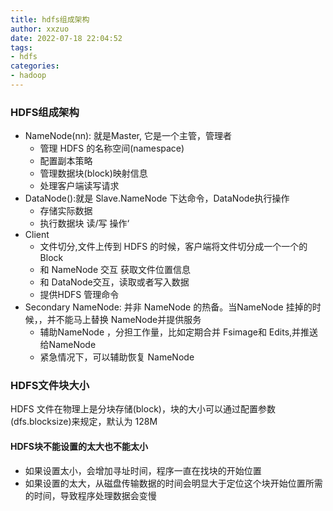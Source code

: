 ```yaml
---
title: hdfs组成架构
author: xxzuo
date: 2022-07-18 22:04:52
tags:
- hdfs
categories:
- hadoop
---
```


### HDFS组成架构

- NameNode(nn): 就是Master, 它是一个主管，管理者
  - 管理 HDFS 的名称空间(namespace)
  - 配置副本策略
  - 管理数据块(block)映射信息
  - 处理客户端读写请求
- DataNode():就是 Slave.NameNode 下达命令，DataNode执行操作
  - 存储实际数据
  - 执行数据块 读/写 操作‘
- Client
  - 文件切分,文件上传到 HDFS 的时候，客户端将文件切分成一个一个的 Block
  - 和 NameNode 交互 获取文件位置信息
  - 和 DataNode交互，读取或者写入数据
  - 提供HDFS 管理命令
- Secondary NameNode: 并非 NameNode 的热备。当NameNode 挂掉的时候，，并不能马上替换 NameNode并提供服务
  - 辅助NameNode ，分担工作量，比如定期合并 Fsimage和 Edits,并推送给NameNode
  - 紧急情况下，可以辅助恢复 NameNode





### HDFS文件块大小

HDFS 文件在物理上是分块存储(block)，块的大小可以通过配置参数(dfs.blocksize)来规定，默认为 128M





#### HDFS块不能设置的太大也不能太小

- 如果设置太小，会增加寻址时间，程序一直在找块的开始位置
- 如果设置的太大，从磁盘传输数据的时间会明显大于定位这个块开始位置所需的时间，导致程序处理数据会变慢
